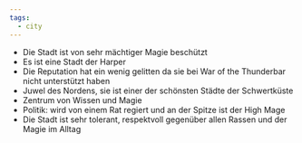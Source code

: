 ```yaml
---
tags:
  - city
---
```

- Die Stadt ist von sehr mächtiger Magie beschützt
- Es ist eine Stadt der Harper
- Die Reputation hat ein wenig gelitten da sie bei War of the Thunderbar nicht unterstützt haben
- Juwel des Nordens, sie ist einer der schönsten Städte der Schwertküste
- Zentrum von Wissen und Magie
- Politik: wird von einem Rat regiert und an der Spitze ist der High Mage
- Die Stadt ist sehr tolerant, respektvoll gegenüber allen Rassen und der Magie im Alltag